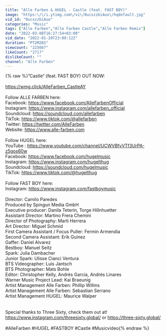 ```yaml
---
title: "Alle Farben & HUGEL - Castle (feat. FAST BOY)"
image: "https:\/\/i.ytimg.com\/vi\/0ucxzzbiAuo\/hqdefault.jpg"
vid_id: "0ucxzzbiAuo"
categories: "Music"
tags: ["Alle Farben","Alle Farben Castle","Alle Farben Remix"]
date: "2022-03-08T16:27:54+03:00"
vid_date: "2022-01-20T23:00:12Z"
duration: "PT2M28S"
viewcount: "225667"
likeCount: "2717"
dislikeCount: ""
channel: "Alle Farben"
---
```

{% raw %}”Castle“ (feat. FAST BOY) OUT NOW: <br /><br /><a rel="nofollow" target="blank" href="https://wmg.click/AlleFarben_CastleAY">https://wmg.click/AlleFarben_CastleAY</a><br /><br />Follow ALLE FARBEN here: <br />Facebook: <a rel="nofollow" target="blank" href="https://www.facebook.com/AlleFarbenOfficial">https://www.facebook.com/AlleFarbenOfficial</a><br />Instagram: <a rel="nofollow" target="blank" href="https://www.instagram.com/allefarben_official">https://www.instagram.com/allefarben_official</a><br />Soundcloud: <a rel="nofollow" target="blank" href="https://soundcloud.com/allefarben">https://soundcloud.com/allefarben</a><br />TikTok: <a rel="nofollow" target="blank" href="https://www.tiktok.com/@allefarben">https://www.tiktok.com/@allefarben</a><br />Twitter: <a rel="nofollow" target="blank" href="https://twitter.com/AlleFarben">https://twitter.com/AlleFarben</a><br />Website: <a rel="nofollow" target="blank" href="https://www.alle-farben.com">https://www.alle-farben.com</a><br /><br />Follow HUGEL here: <br />YouTube : <a rel="nofollow" target="blank" href="https://www.youtube.com/channel/UCWVBfvVTf3UrPA-z5gos60w">https://www.youtube.com/channel/UCWVBfvVTf3UrPA-z5gos60w</a><br />Facebook: <a rel="nofollow" target="blank" href="https://www.facebook.com/hugelmusic">https://www.facebook.com/hugelmusic</a><br />Instagram: <a rel="nofollow" target="blank" href="https://www.instagram.com/hugelthug">https://www.instagram.com/hugelthug</a><br />Soundcloud: <a rel="nofollow" target="blank" href="https://soundcloud.com/hugelmusic">https://soundcloud.com/hugelmusic</a><br />TikTok: <a rel="nofollow" target="blank" href="https://www.tiktok.com/@hugelthug">https://www.tiktok.com/@hugelthug</a><br /><br />Follow FAST BOY here: <br />Instagram: <a rel="nofollow" target="blank" href="https://www.instagram.com/fastboymusic">https://www.instagram.com/fastboymusic</a><br /><br />Director: Camilo Paredes<br />Produced by Spingun Media GmbH<br />Executive producer: Danila Teterin, Torge Hillnhuetter<br />Assistant Director: Martino Frera Chemini<br />Director of Photography: Marti Herrera<br />Art Director: Miguel Schmid<br />First Camera Assistant / Focus Puller: Fermin Armendia<br />Second Camera Assistant: Erik Guinez<br />Gaffer: Daniel Alvarez<br />Bestboy: Manuel Seitz<br />Spark: Julia Dambacher<br />Junior Spark: Ulisse Cianci Ventura<br />BTS Videographer: Luis Jantsch<br />BTS Photographer: Mats Bohle<br />Editor: Christopher Kelly, Andrés García, Andrés Linares<br />Warner Music Project Lead: Kai Braeunig<br />Artist Management Alle Farben: Phillip Willms<br />Artist Management Alle Farben: Sebastian Serrano<br />Artist Management HUGEL: Maurice Walper<br /><br /><br />Special thanks to Three Sixty, check them out at!<br /><a rel="nofollow" target="blank" href="https://www.instagram.com/threesixty.global/">https://www.instagram.com/threesixty.global/</a> or <a rel="nofollow" target="blank" href="https://three-sixty.global/">https://three-sixty.global/</a> <br /><br />#AlleFarben #HUGEL #FASTBOY #Castle #Musicvideo{% endraw %}
